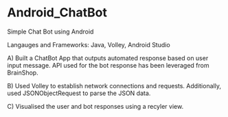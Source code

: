# Android_ChatBot
Simple Chat Bot using Android 

Langauges and Frameworks: Java, Volley, Android Studio

A) Built a ChatBot App that outputs automated response based on user input message. API used for the bot response has been leveraged from BrainShop.

B) Used Volley to establish network connections and requests. Additionally, used JSONObjectRequest to parse the JSON data. 

C) Visualised the user and bot responses using a recyler view. 



